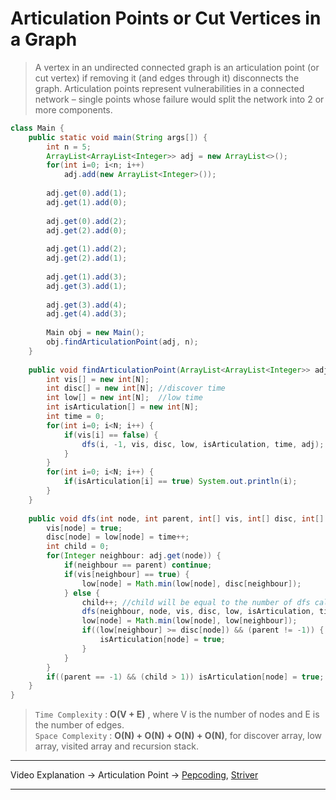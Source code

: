 # Articulation Points or Cut Vertices in a Graph  
> A vertex in an undirected connected graph is an articulation point (or cut vertex) if removing it (and edges through it) disconnects the graph. 
> Articulation points represent vulnerabilities in a connected network – single points whose failure would split the network into 2 or more components.

```java
class Main {
    public static void main(String args[]) {
        int n = 5;
        ArrayList<ArrayList<Integer>> adj = new ArrayList<>();
        for(int i=0; i<n; i++) 
            adj.add(new ArrayList<Integer>());
            
        adj.get(0).add(1);
        adj.get(1).add(0);
      
        adj.get(0).add(2);
        adj.get(2).add(0);
          
        adj.get(1).add(2);
        adj.get(2).add(1);
      
        adj.get(1).add(3);
        adj.get(3).add(1);
      
        adj.get(3).add(4);
        adj.get(4).add(3);
        
        Main obj = new Main();
        obj.findArticulationPoint(adj, n);
    }
  
    public void findArticulationPoint(ArrayList<ArrayList<Integer>> adj, int N) {
        int vis[] = new int[N];
        int disc[] = new int[N]; //discover time
        int low[] = new int[N];  //low time
        int isArticulation[] = new int[N];
        int time = 0;
        for(int i=0; i<N; i++) {
            if(vis[i] == false) {
                dfs(i, -1, vis, disc, low, isArticulation, time, adj);
            }
        }
        for(int i=0; i<N; i++) {
            if(isArticulation[i] == true) System.out.println(i);
        }
    }
  
    public void dfs(int node, int parent, int[] vis, int[] disc, int[] low, int[] isArticulation, int time, ArrayList<ArrayList<Integer>> adj) {
        vis[node] = true;
        disc[node] = low[node] = time++;
        int child = 0;
        for(Integer neighbour: adj.get(node)) {
            if(neighbour == parent) continue;
            if(vis[neighbour] == true) {
                low[node] = Math.min(low[node], disc[neighbour]);
            } else {
                child++; //child will be equal to the number of dfs calls
                dfs(neighbour, node, vis, disc, low, isArticulation, time, adj);
                low[node] = Math.min(low[node], low[neighbour]);
                if((low[neighbour] >= disc[node]) && (parent != -1)) {
                    isArticulation[node] = true;
                }
            }
        }
        if((parent == -1) && (child > 1)) isArticulation[node] = true; //for the starting node
    }  
}
```
> `Time Complexity` : **O(V + E)** , where V is the number of nodes and E is the number of edges.   
> `Space Complexity` : **O(N) + O(N) + O(N) + O(N)**, for discover array, low array, visited array and recursion stack.    
---
Video Explanation -> Articulation Point -> [Pepcoding](https://www.youtube.com/watch?v=sAk4W8q0Rmw&list=PL-Jc9J83PIiEuHrjpZ9m94Nag4fwAvtPQ&index=24), 
[Striver](https://www.youtube.com/watch?v=3t3JHswP7mw&list=PLgUwDviBIf0rGEWe64KWas0Nryn7SCRWw&index=27)
<hr>
